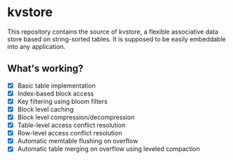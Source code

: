 # kvstore

This repository contains the source of kvstore, a flexible associative data store based on string-sorted tables. It is supposed to be easily embeddable into any application.

## What's working?

- [x] Basic table implementation
- [x] Index-based block access
- [x] Key filtering using bloom filters
- [x] Block level caching
- [x] Block level compression/decompression
- [x] Table-level access conflict resolution
- [x] Row-level access conflict resolution
- [x] Automatic memtable flushing on overflow
- [x] Automatic table merging on overflow using leveled compaction